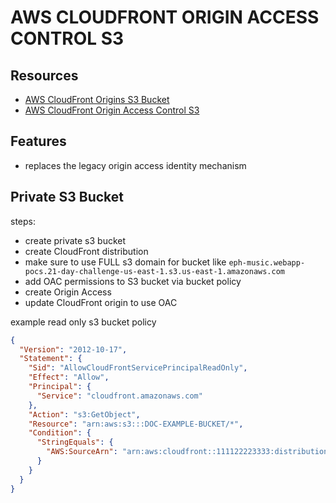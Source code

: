 # AWS CLOUDFRONT ORIGIN ACCESS CONTROL S3

## Resources

- [AWS CloudFront Origins S3 Bucket](https://docs.aws.amazon.com/AmazonCloudFront/latest/DeveloperGuide/DownloadDistS3AndCustomOrigins.html#using-s3-as-origin)
- [AWS CloudFront Origin Access Control S3](https://docs.aws.amazon.com/AmazonCloudFront/latest/DeveloperGuide/private-content-restricting-access-to-s3.html)

## Features

- replaces the legacy origin access identity mechanism

## Private S3 Bucket

steps:

- create private s3 bucket
- create CloudFront distribution
- make sure to use FULL s3 domain for bucket like `eph-music.webapp-pocs.21-day-challenge-us-east-1.s3.us-east-1.amazonaws.com`
- add OAC permissions to S3 bucket via bucket policy
- create Origin Access
- update CloudFront origin to use OAC

example read only s3 bucket policy

```json
{
  "Version": "2012-10-17",
  "Statement": {
    "Sid": "AllowCloudFrontServicePrincipalReadOnly",
    "Effect": "Allow",
    "Principal": {
      "Service": "cloudfront.amazonaws.com"
    },
    "Action": "s3:GetObject",
    "Resource": "arn:aws:s3:::DOC-EXAMPLE-BUCKET/*",
    "Condition": {
      "StringEquals": {
        "AWS:SourceArn": "arn:aws:cloudfront::111122223333:distribution/EDFDVBD6EXAMPLE"
      }
    }
  }
}
```
